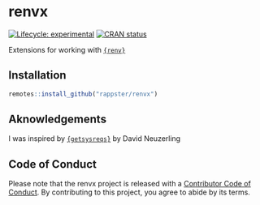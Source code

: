 
<!-- README.md is generated from README.Rmd. Please edit that file -->

# renvx

<!-- badges: start -->

[![Lifecycle:
experimental](https://img.shields.io/badge/lifecycle-experimental-orange.svg)](https://www.tidyverse.org/lifecycle/#experimental)
[![CRAN
status](https://www.r-pkg.org/badges/version/renvx)](https://CRAN.R-project.org/package=renvx)
<!-- badges: end -->

Extensions for working with [`{renv}`](https://github.com/rstudio/renv)

## Installation

``` r
remotes::install_github("rappster/renvx")
```

## Aknowledgements

I was inspired by
[`{getsysreqs}`](https://github.com/mdneuzerling/getsysreqs) by David
Neuzerling

## Code of Conduct

Please note that the renvx project is released with a [Contributor Code
of
Conduct](https://contributor-covenant.org/version/2/0/CODE_OF_CONDUCT.html).
By contributing to this project, you agree to abide by its terms.
